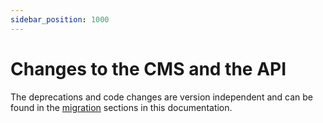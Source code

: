 ```yaml
---
sidebar_position: 1000
---
```


Changes to the CMS and the API
==============================

The deprecations and code changes are version independent and can be found in the
[migration](/migrations) sections in this documentation.
